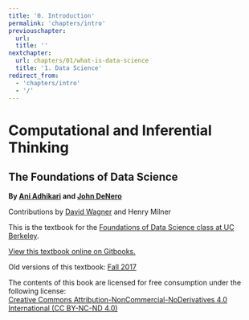 ```yaml
---
title: '0. Introduction'
permalink: 'chapters/intro'
previouschapter:
  url: 
  title: ''
nextchapter:
  url: chapters/01/what-is-data-science
  title: '1. Data Science'
redirect_from:
  - 'chapters/intro'
  - '/'
---
```

Computational and Inferential Thinking
======================================

The Foundations of Data Science
-------------------------------

**By [Ani Adhikari](http://statistics.berkeley.edu/people/ani-adhikari) and [John DeNero](http://denero.org)**

Contributions by [David Wagner](https://www.cs.berkeley.edu/~daw/) and Henry Milner

This is the textbook for the [Foundations of Data Science class at UC Berkeley][data8].

[View this textbook online on Gitbooks.][gitbook]

Old versions of this textbook:
	[Fall 2017](http://inferentialthinking.com/v/fa17)

[data8]: http://data8.org/
[gitbook]: https://ds8.gitbooks.io/textbook/content/

The contents of this book are licensed for free consumption under the following license:  
[Creative Commons Attribution-NonCommercial-NoDerivatives 4.0 International (CC BY-NC-ND 4.0)](https://creativecommons.org/licenses/by-nc-nd/4.0/)
